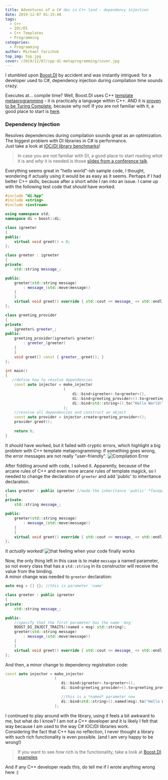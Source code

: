 ```yaml
---
title: Adventures of a C# dev in C++ land - dependency injection
date: 2019-12-07 01:15:48
tags:
  - C++
  - IOC/DI
  - C++ Templates
  - Programming
categories:
  - Programming
author: Michael Yarichuk  
top_img: top.jpg
cover: /2019/12/07/cpp-di-metaprogramming/cover.jpg
---
```

I stumbled upon [Boost.DI](https://boost-experimental.github.io/di/index.html) by accident and was instantly intrigued: for a developer used to C#, dependency injection during compilation time sounds crazy.

Executes at... compile time? Well, Boost.DI uses C++ [template metaprogramming](https://en.wikipedia.org/wiki/Template_metaprogramming)  - it is practically a language within C++. AND it is [proven to be Turing Complete](http://citeseerx.ist.psu.edu/viewdoc/summary?doi=10.1.1.14.3670), because why not! 
If you are not familiar with it, a good place to start is [here](https://www.fluentcpp.com/2017/06/02/write-template-metaprogramming-expressively/).

### Dependency Injection
Resolves dependencies during compilation sounds great as an optimization. The biggest problem with DI libraries in C# is performance.  
Just take a look at [IOC/DI library benchmarks](https://github.com/danielpalme/IocPerformance#basic-features)! 
> In case you are not familiar with DI, a good place to start reading *what* it is and *why* it is needed is those [slides from a conference talk](https://boost-experimental.github.io/di/cppcon-2018/#/). 

Everything seems great in "hello world"-ish sample code, I thought, wondering if actually using it would be as easy as it seems. Perhaps if I had better C++ skills, because after a short while I ran into an issue. I came up with the following test code that *should* have worked.
```c++ 
#include "di.hpp"
#include <string>
#include <iostream>

using namespace std;
namespace di = boost::di;

class igreeter
{
public:
	virtual void greet() = 0;
};

class greeter : igreeter
{
private:
	std::string message_;

public:
	greeter(std::string message)
		: message_(std::move(message))
	{
	}
	virtual void greet() override { std::cout << message_ << std::endl; }
};

class greeting_provider
{
private:
	igreeter& greeter_;
public:
	greeting_provider(igreeter& greeter)
		: greeter_(greeter)
	{
	}
	void greet() const { greeter_.greet(); }
};

int main()
{
   //define how to resolve dependencies
	const auto injector = make_injector
	                      (
							  di::bind<igreeter>.to<greeter>(),
							  di::bind<greeting_provider>().to<greeting_provider>(),
							  di::bind<std::string>().to("Hello World!")
						  );
    //resolve all dependencies and construct an object
	const auto provider = injector.create<greeting_provider>();
    provider.greet();
    
	return 0;
}

```
It *should* have worked, but it failed with cryptic errors, which highlight a big problem with C++ template metaprogramming: if something goes wrong, the error messages are not really "user-friendly".
![Compilation Error](wtf.jpg)

After fiddling around with code, I solved it. Apparently, because of the arcane rules of C++ and even more arcane rules of template magick, so I needed to change the declaration of ``greeter`` and add 'public' to inheritance declaration.
```c++
class greeter : public igreeter //made the inheritance 'public' *facepalm*
{
private:
	std::string message_;

public:
	greeter(std::string message)
		: message_(std::move(message))
	{
	}
	virtual void greet() override { std::cout << message_ << std::endl; }
};
```
*It actually worked!*
![that feeling when your code finally works](rage.jpg)
  
Now, the only thing left in this case is to make ``message`` a named parameter, so not every class that has a ``std::string`` in its constructor will receive the value from the binding.  
A minor change was needed to ``greeter`` declaration:
```c++
auto msg = [] {}; //this is parameter 'name'

class greeter : public igreeter
{
private:
	std::string message_;

public:
    //specify that the first parameter has the name 'msg'
	BOOST_DI_INJECT_TRAITS((named = msg) std::string);
	greeter(std::string message)
		: message_(std::move(message))
	{
	}
	virtual void greet() override { std::cout << message_ << std::endl; }
};
```

And then, a minor change to dependency registration code:
```c++
const auto injector = make_injector
                      (
                         di::bind<igreeter>.to<greeter>(),
                         di::bind<greeting_provider>().to<greeting_provider>(),

                         //this is a *named* parameter now
                         di::bind<std::string>().named(msg).to("Hello World!")
                      );
```


I continued to play around with the library, using it feels a bit awkward to me, but what do I know? I am not a C++ developer and it is likely I felt that way because I am used to the way C# IOC/DI libraries work.   
Considering the fact that C++ has no reflection, I never thought a library with such rich functionality is even possible. (and I am very happy to be wrong!)  
> If you want to see *how* rich is the functionality, take a look at [Boost.DI examples](https://boost-experimental.github.io/di/examples.html)

And if any C++ developer reads this, do tell me if I wrote anything wrong here :)